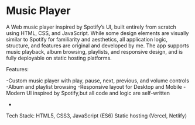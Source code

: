 # Music Player
A Web music player inspired by Spotify’s UI, built entirely from scratch using HTML, CSS, and JavaScript. While some design elements are visually similar to Spotify for familiarity and aesthetics, all application logic, structure, and features are original and developed by me. The app supports music playback, album browsing, playlists, and responsive design, and is fully deployable on static hosting platforms.

Features:

-Custom music player with play, pause, next, previous, and volume controls
-Album and playlist browsing
-Responsive layout for Desktop and Mobile
-Modern UI inspired by Spotify,but all code and logic are self-written

-
Tech Stack:
HTML5, CSS3, JavaScript (ES6)
Static hosting (Vercel, Netlify)
